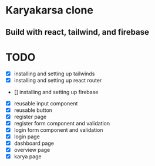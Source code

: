 # Karyakarsa clone
## Build with react, tailwind, and firebase
# TODO
- [x] installing and setting up tailwinds
- [x] installing and setting up react router
- [] installing and setting up firebase
- [x] reusable input component
- [x] reusable button
- [x] register page
- [x] register form component and validation
- [x] login form component and validation
- [x] login page
- [x] dashboard page
- [x] overview page
- [x] karya page